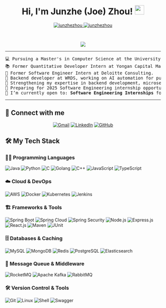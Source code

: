 <h1 align="center">
Hi, I'm Junzhe (Joe) Zhou!  
	<a href="https://github.com/junzhezhou" target="_self">
		<img src="https://media.giphy.com/media/hvRJCLFzcasrR4ia7z/giphy.gif" width="30">
	</a>
</h1>

<p align="center">
	<a href="https://github.com/junzhezhou">
		<img src="https://komarev.com/ghpvc/?username=junzhezhou&label=Profile%20views&color=0e75b6&style=flat" alt="junzhezhou" />
	</a>
	<a href="https://github.com/junzhezhou">
		<img src="https://img.shields.io/github/followers/junzhezhou?label=Followers" alt="junzhezhou" />
	</a>
</p>

<br/>

<p align="center">
	<a href="https://github.com/junzhezhou">
		<img src="https://readme-typing-svg.herokuapp.com?lines=CS+%40+UPenn;Software+Engineer+%7C+Quant+Dev;Backend+%7C+Full+Stack+Development;Always+learning+new+things&center=true&width=500&height=45">
	</a>
</p>

<hr>

<pre>
💻 Pursuing a Master's in Computer Science at the University of Pennsylvania, blending CS and Quantitative Finance.  
📚 Former Quantitative Developer Intern at Yongan Capital Management.  
🔧 Former Software Engineer Intern at Deloitte Consulting.  
🚀 Backend developer at WRDS, working on AI automation for public financial reports.  
🌱 Strengthening my expertise in backend development, microservices, and full-stack engineering.  
📌 Preparing for 2025 Software Engineering internship opportunities.  
🤔 I’m currently open to: <b>Software Engineering Internships</b> for Summer 2025.  
</pre>

<hr>

## 🤝 Connect with me  
<p align="center">
	<a href="mailto:gimezjz10@gmail.com"><img src="https://img.shields.io/badge/gmail-%23EA4335.svg?style=plastic&logo=gmail&logoColor=white" alt="Gmail"/></a>
	<a href="https://www.linkedin.com/in/joe-zhou844/"><img src="https://img.shields.io/badge/linkedin-%230A66C2.svg?style=plastic&logo=linkedin&logoColor=white" alt="LinkedIn"/></a>
	<a href="https://github.com/JunzheJoe"><img src="https://img.shields.io/badge/github-%23181717.svg?style=plastic&logo=github&logoColor=white" alt="GitHub"/></a>
</p>

## 🛠️ My Tech Stack  

### 👨‍💻 Programming Languages  
<p>
    <img alt="Java" src="https://img.shields.io/badge/Java-%23ED8B00.svg?logo=java&logoColor=white">
    <img alt="Python" src="https://img.shields.io/badge/Python-%2314354C.svg?logo=python&logoColor=white">
    <img alt="C" src="https://img.shields.io/badge/C-%2300599C.svg?logo=c&logoColor=white">
    <img alt="Golang" src="https://img.shields.io/badge/Go-%2300ADD8.svg?logo=go&logoColor=white">
    <img alt="C++" src="https://img.shields.io/badge/C++-%2300599C.svg?logo=c%2B%2B&logoColor=white">
    <img alt="JavaScript" src="https://img.shields.io/badge/JavaScript-%23F7DF1E.svg?logo=javascript&logoColor=black">
    <img alt="TypeScript" src="https://img.shields.io/badge/TypeScript-%23007ACC.svg?logo=typescript&logoColor=white">
</p>

### ☁️ Cloud & DevOps  
<p>
    <img alt="AWS" src="https://img.shields.io/badge/AWS-%23FF9900.svg?logo=amazonaws&logoColor=white">
    <img alt="Docker" src="https://img.shields.io/badge/Docker-%230db7ed.svg?logo=docker&logoColor=white">
    <img alt="Kubernetes" src="https://img.shields.io/badge/Kubernetes-%23326CE5.svg?logo=kubernetes&logoColor=white">
    <img alt="Jenkins" src="https://img.shields.io/badge/Jenkins-%23D24939.svg?logo=jenkins&logoColor=white">
</p>

### 🏗️ Frameworks & Tools  
<p>
    <img alt="Spring Boot" src="https://img.shields.io/badge/Spring%20Boot-%2334A853.svg?logo=springboot&logoColor=white">
    <img alt="Spring Cloud" src="https://img.shields.io/badge/Spring%20Cloud-%2334A853.svg?logo=spring&logoColor=white">
    <img alt="Spring Security" src="https://img.shields.io/badge/Spring%20Security-%2334A853.svg?logo=spring&logoColor=white">
    <img alt="Node.js" src="https://img.shields.io/badge/Node.js-%2343853D.svg?logo=node.js&logoColor=white">
    <img alt="Express.js" src="https://img.shields.io/badge/Express.js-%23404d59.svg?logo=express&logoColor=white">
    <img alt="React.js" src="https://img.shields.io/badge/React-%2361DAFB.svg?logo=react&logoColor=black">
    <img alt="Maven" src="https://img.shields.io/badge/Maven-%23C71A36.svg?logo=apachemaven&logoColor=white">
    <img alt="JUnit" src="https://img.shields.io/badge/JUnit-%2325A162.svg?logo=junit5&logoColor=white">
</p>

### 🗄️ Databases & Caching  
<p>
    <img alt="MySQL" src="https://img.shields.io/badge/MySQL-%2300758F.svg?logo=mysql&logoColor=white">
    <img alt="MongoDB" src="https://img.shields.io/badge/MongoDB-%2347A248.svg?logo=mongodb&logoColor=white">
    <img alt="Redis" src="https://img.shields.io/badge/Redis-%23DC382D.svg?logo=redis&logoColor=white">
    <img alt="PostgreSQL" src="https://img.shields.io/badge/PostgreSQL-%23336791.svg?logo=postgresql&logoColor=white">
    <img alt="Elasticsearch" src="https://img.shields.io/badge/Elasticsearch-%23005571.svg?logo=elasticsearch&logoColor=white">
</p>

### 🔄 Message Queue & Middleware  
<p>
    <img alt="RocketMQ" src="https://img.shields.io/badge/RocketMQ-%23DC382D.svg?logo=apache&logoColor=white">
    <img alt="Apache Kafka" src="https://img.shields.io/badge/Kafka-%23000000.svg?logo=apachekafka&logoColor=white">
    <img alt="RabbitMQ" src="https://img.shields.io/badge/RabbitMQ-%23FF6600.svg?logo=rabbitmq&logoColor=white">
</p>

### 🛠️ Version Control & Tools  
<p>
    <img alt="Git" src="https://img.shields.io/badge/Git-%23F05033.svg?logo=git&logoColor=white">
    <img alt="Linux" src="https://img.shields.io/badge/Linux-%23FCC624.svg?logo=linux&logoColor=black">
    <img alt="Shell" src="https://img.shields.io/badge/Shell%20Scripting-%2312100E.svg?logo=gnu-bash&logoColor=white">
    <img alt="Swagger" src="https://img.shields.io/badge/Swagger-%2385EA2D.svg?logo=swagger&logoColor=black">
</p>
